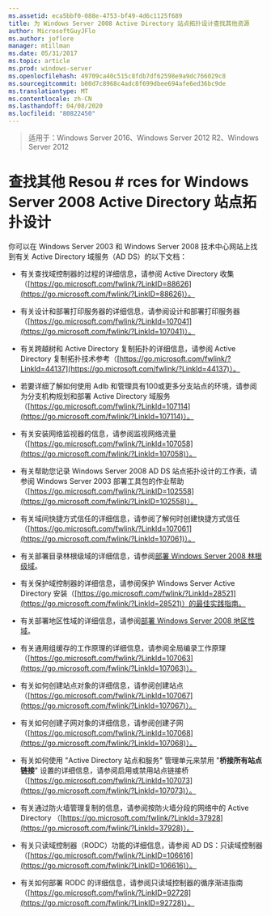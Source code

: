 ```yaml
---
ms.assetid: eca5bbf0-088e-4753-bf49-4d6c1125f689
title: 为 Windows Server 2008 Active Directory 站点拓扑设计查找其他资源
author: MicrosoftGuyJFlo
ms.author: joflore
manager: mtillman
ms.date: 05/31/2017
ms.topic: article
ms.prod: windows-server
ms.openlocfilehash: 49709ca40c515c8fdb7df62598e9a9dc766029c8
ms.sourcegitcommit: b00d7c8968c4adc8f699dbee694afe6ed36bc9de
ms.translationtype: MT
ms.contentlocale: zh-CN
ms.lasthandoff: 04/08/2020
ms.locfileid: "80822450"
---
```

>适用于：Windows Server 2016、Windows Server 2012 R2、Windows Server 2012

# <a name="finding-additional-resources-for-windows-server-2008-active-directory-site-topology-design"></a>查找其他 Resou # rces for Windows Server 2008 Active Directory 站点拓扑设计

你可以在 Windows Server 2003 和 Windows Server 2008 技术中心网站上找到有关 Active Directory 域服务（AD DS）的以下文档：  
  
-   有关查找域控制器的过程的详细信息，请参阅 Active Directory 收集（[https://go.microsoft.com/fwlink/?LinkID=88626](https://go.microsoft.com/fwlink/?LinkID=88626)）。  
  
-   有关设计和部署打印服务器的详细信息，请参阅设计和部署打印服务器（[https://go.microsoft.com/fwlink/?LinkId=107041](https://go.microsoft.com/fwlink/?LinkId=107041)）。  
  
-   有关跨越树和 Active Directory 复制拓扑的详细信息，请参阅 Active Directory 复制拓扑技术参考（[https://go.microsoft.com/fwlink/?LinkId=44137](https://go.microsoft.com/fwlink/?LinkId=44137)）。  
  
-   若要详细了解如何使用 Adlb 和管理具有100或更多分支站点的环境，请参阅为分支机构规划和部署 Active Directory 域服务（[https://go.microsoft.com/fwlink/?LinkId=107114](https://go.microsoft.com/fwlink/?LinkId=107114)）。  
  
-   有关安装网络监视器的信息，请参阅监视网络流量（[https://go.microsoft.com/fwlink/?LinkId=107058](https://go.microsoft.com/fwlink/?LinkId=107058)）。  
  
-   有关帮助您记录 Windows Server 2008 AD DS 站点拓扑设计的工作表，请参阅 Windows Server 2003 部署工具包的作业帮助（[https://go.microsoft.com/fwlink/?LinkID=102558](https://go.microsoft.com/fwlink/?LinkID=102558)）。  
  
-   有关域间快捷方式信任的详细信息，请参阅了解何时创建快捷方式信任（[https://go.microsoft.com/fwlink/?LinkId=107061](https://go.microsoft.com/fwlink/?LinkId=107061)）。  
  
-   有关部署目录林根级域的详细信息，请参阅[部署 Windows Server 2008 林根级域](https://technet.microsoft.com/library/cc731174.aspx)。  
  
-   有关保护域控制器的详细信息，请参阅保护 Windows Server Active Directory 安装（[https://go.microsoft.com/fwlink/?LinkId=28521](https://go.microsoft.com/fwlink/?LinkId=28521)）的最佳实践指南。  
  
-   有关部署地区性域的详细信息，请参阅[部署 Windows Server 2008 地区性域](https://technet.microsoft.com/library/cc755118.aspx)。  
  
-   有关通用组缓存的工作原理的详细信息，请参阅全局编录工作原理（[https://go.microsoft.com/fwlink/?LinkId=107063](https://go.microsoft.com/fwlink/?LinkId=107063)）。  
  
-   有关如何创建站点对象的详细信息，请参阅创建站点（[https://go.microsoft.com/fwlink/?LinkId=107067](https://go.microsoft.com/fwlink/?LinkId=107067)）。  
  
-   有关如何创建子网对象的详细信息，请参阅创建子网（[https://go.microsoft.com/fwlink/?LinkId=107068](https://go.microsoft.com/fwlink/?LinkId=107068)）。  
  
-   有关如何使用 "Active Directory 站点和服务" 管理单元来禁用 "**桥接所有站点链接**" 设置的详细信息，请参阅启用或禁用站点链接桥（[https://go.microsoft.com/fwlink/?LinkId=107073](https://go.microsoft.com/fwlink/?LinkId=107073)）。  
  
-   有关通过防火墙管理复制的信息，请参阅按防火墙分段的网络中的 Active Directory （[https://go.microsoft.com/fwlink/?LinkId=37928](https://go.microsoft.com/fwlink/?LinkId=37928)）。  
  
-   有关只读域控制器（RODC）功能的详细信息，请参阅 AD DS：只读域控制器（[https://go.microsoft.com/fwlink/?LinkID=106616](https://go.microsoft.com/fwlink/?LinkID=106616)）。  
  
-   有关如何部署 RODC 的详细信息，请参阅只读域控制器的循序渐进指南（[https://go.microsoft.com/fwlink/?LinkID=92728](https://go.microsoft.com/fwlink/?LinkID=92728)）。  
  


